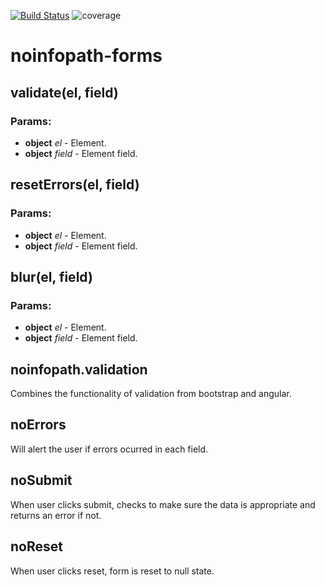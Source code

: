 [![Build Status](http://192.168.254.99:8081/job/noinfopath-forms/badge/icon)](http://192.168.254.99:8081/job/noinfopath-forms)
![coverage](http://192.168.254.99:8082/jenkins/c/http/192.168.254.99:8081/job/noinfopath-forms)

# **noinfopath-forms**

## validate(el, field)

### Params:

* **object** *el* - Element.
* **object** *field* - Element field.

## resetErrors(el, field)

### Params:

* **object** *el* - Element.
* **object** *field* - Element field.

## blur(el, field)

### Params:

* **object** *el* - Element.
* **object** *field* - Element field.

## noinfopath.validation
Combines the functionality of validation from bootstrap and angular.

## noErrors
Will alert the user if errors ocurred in each field.

## noSubmit
When user clicks submit, checks to make sure the data is appropriate and returns an error if not.

## noReset
When user clicks reset, form is reset to null state.